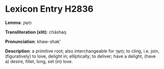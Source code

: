 # Lexicon Entry H2836

**Lemma**: חָשַׁק

**Transliteration (xlit)**: châshaq

**Pronunciation**: khaw-shak'

**Description**:
a primitive root; also interchangeable for חָשַׂךְ; to cling, i.e. join, (figuratively) to love, delight in; elliptically; to deliver; have a delight, (have a) desire, fillet, long, set (in) love.
